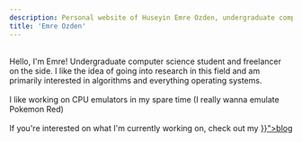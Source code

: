 ```yaml
---
description: Personal website of Huseyin Emre Ozden, undergraduate computer science student and contract software developer
title: 'Emre Ozden'
---
```


<br>
Hello, I'm Emre! Undergraduate computer science student and freelancer on the side. I like the idea of going into research in this field and am primarily interested in algorithms and everything operating systems.

<br>
<br>
I like working on CPU emulators in my spare time (I really wanna emulate Pokemon Red)

<br>
<br>
If you're interested on what I'm currently working on, check out my <a href="{{< ref "blog" >}}">blog</a>
